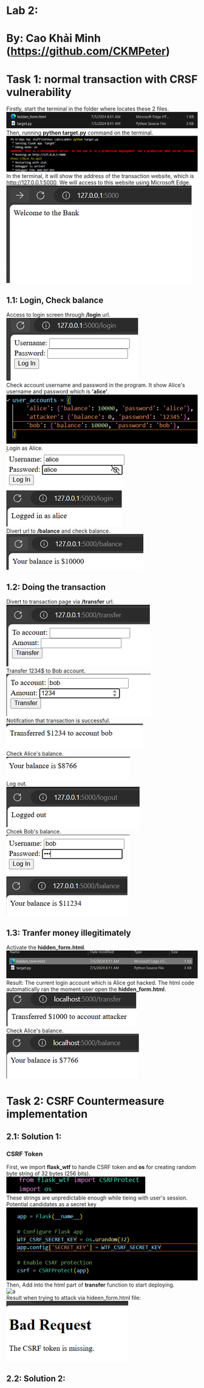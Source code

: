 # Lab 2:

# By: Cao Khải Minh (https://github.com/CKMPeter)

# Task 1: normal transaction with CRSF vulnerability
 
 Firstly, start the terminal in the folder where locates these 2 files.<br>
 ![alt text](./SecLab/Screenshot%202024-10-21%20214703.png)<br>
 Then, running __python target.py__ command on the terminal.<br>
 ![a](./SecLab/csrfstart.png)<br>
 In the terminal, it will show the address of the transaction website, which is http://127.0.0.1:5000. We will access to this website using Microsoft Edge.<br>
 ![a](./SecLab/Screenshot%202024-10-21%20215400.png)<br>

## 1.1: Login, Check balance
 
 Access to login screen through __/login__ url.<br>
 ![a](./SecLab/Screenshot%202024-10-21%20215546.png)<br>
Check account username and password in the program. It show Alice's username and password which is __'alice'__.<br>
![a](./SecLab/Screenshot%202024-10-21%20215659.png)<br>
 Login as Alice.<br>
 ![a](./SecLab/Screenshot%202024-10-21%20215950.png)<br>
 ![a](./SecLab/Screenshot%202024-10-21%20220046.png)<br>
Divert url to __/balance__ and check balance.<br>
![a](./SecLab/Screenshot%202024-10-21%20220242.png)<br>
## 1.2: Doing the transaction
Divert to transaction page via __/transfer__ url.<br>
![a](./SecLab/Screenshot%202024-10-21%20221143.png)<br>
Transfer 1234$ to Bob account.<br>
![a](./SecLab/Screenshot%202024-10-21%20221223.png)<br>
Notifcation that transaction is successful.<br>
![a](./SecLab/Screenshot%202024-10-21%20221228.png)<br>
Check Alice's balance.<br>
![a](./SecLab/Screenshot%202024-10-21%20221235.png)<br>
Log out.<br>
![alt text](./SecLab/Screenshot%202024-10-21%20232214.png)<br>
Chcek Bob's balance.<br>
![alt text](./SecLab/Screenshot%202024-10-21%20232315.png)<br>
![alt text](./SecLab/Screenshot%202024-10-21%20232323.png)<br>
## 1.3: Tranfer money illegitimately
Activate the __hidden_form.html__.<br>
![alt text](./SecLab/Screenshot%202024-10-21%20233914.png)<br>
Result: The current login account which is Alice got hacked. The html code automatically ran the moment user open the __hidden_form.html__.<br>
![alt text](./SecLab/Screenshot%202024-10-21%20232836.png)<br>
Check Alice's balance.<br>
![a](./SecLab/Screenshot%202024-10-21%20234222.png)<br>

# Task 2: CSRF Countermeasure implementation

## 2.1: Solution 1:
### __CSRF Token__

 First, we import __flask_wtf__ to handle CSRF token and __os__ for creating random byte string of 32 bytes (256 bits).<br>
![a](./SecLab/Screenshot%202024-10-21%20010434.png)<br>
These strings are unpredictable enough while tieing with user's session. Potential candidates as a secret key <br>
![a](./SecLab/Screenshot%202024-10-21%20010512.png)<br>
 Then, Add __<input type="hidden" name="csrf_token" value="{{ csrf_token() }}">__ into the html part of __transfer__ function to start deploying.<br>
![a](./SecLab/Screenshot%202024-10-21%20004909.png)<br>
Result when trying to attack via hideen_form.html file:<br>
![a](./SecLab/Screenshot%202024-10-21%20011220.png)<br>
 

## 2.2: Solution 2:
